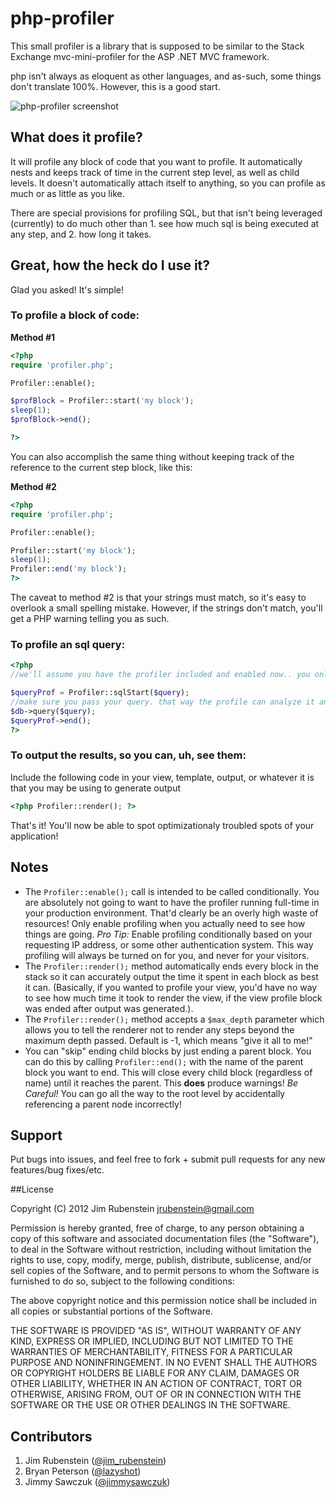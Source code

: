 # php-profiler

This small profiler is a library that is supposed to be similar to the Stack Exchange mvc-mini-profiler for the ASP .NET MVC framework.

php isn't always as eloquent as other languages, and as-such, some things don't translate 100%.  However, this is a good start.

![php-profiler screenshot](http://jimrubenstein.github.com/php-profiler/img/php-profiler-ss.png)

## What does it profile?

It will profile any block of code that you want to profile.  It automatically nests and keeps track of time in the current step level, as well as child levels.  It doesn't automatically attach itself to anything, so you can profile as much or as little as you like.

There are special provisions for profiling SQL, but that isn't being leveraged (currently) to do much other than 1. see how much sql is being executed at any step, and 2. how long it takes.

## Great, how the heck do I use it?

Glad you asked! It's simple!

### To profile a block of code:

**Method #1**

```php
<?php
require 'profiler.php';

Profiler::enable();

$profBlock = Profiler::start('my block');
sleep(1);
$profBlock->end();

?>
```

You can also accomplish the same thing without keeping track of the reference to the current step block, like this:

**Method #2**

```php
<?php
require 'profiler.php';

Profiler::enable();

Profiler::start('my block');
sleep(1);
Profiler::end('my block');
?>
```

 The caveat to method #2 is that your strings must match, so it's easy to overlook a small spelling mistake.  However, if the strings don't match, you'll get a PHP warning telling you as such.

### To profile an sql query:

```php
<?php
//we'll assume you have the profiler included and enabled now.. you only need to require it one time for any project.

$queryProf = Profiler::sqlStart($query);
//make sure you pass your query. that way the profile can analyze it and let you know which queries are being slow
$db->query($query);
$queryProf->end();
?>
```
### To output the results, so you can, uh, see them:

Include the following code in your view, template, output, or whatever it is that you may be using to generate output

```php
<?php Profiler::render(); ?>
```

That's it!  You'll now be able to spot optimizationaly troubled spots of your application!

## Notes

- The `Profiler::enable();` call is intended to be called conditionally.  You are absolutely not going to want to have the profiler running full-time in your production environment.  That'd clearly be an overly high waste of resources!  Only enable profiling when you actually need to see how things are going.  *Pro Tip:* Enable profiling conditionally based on your requesting IP address, or some other authentication system.  This way profiling will always be turned on for you, and never for your visitors.
- The `Profiler::render();` method automatically ends every block in the stack so it can accurately output the time it spent in each block as best it can.  (Basically, if you wanted to profile your view, you'd have no way to see how much time it took to render the view, if the view profile block was ended after output was generated.).
- The `Profiler::render();` method accepts a `$max_depth` parameter which allows you to tell the renderer not to render any steps beyond the maximum depth passed.  Default is -1, which means "give it all to me!"
- You can "skip" ending child blocks by just ending a parent block.  You can do this by calling `Profiler::end();` with the name of the parent block you want to end.  This will close every child block (regardless of name) until it reaches the parent.  This **does** produce warnings!  *Be Careful!* You can go all the way to the root level by accidentally referencing a parent node incorrectly!

## Support

Put bugs into issues, and feel free to fork + submit pull requests for any new features/bug fixes/etc.

##License

Copyright (C) 2012 Jim Rubenstein <jrubenstein@gmail.com>

Permission is hereby granted, free of charge, to any person obtaining a copy of
this software and associated documentation files (the "Software"), to deal in
the Software without restriction, including without limitation the rights to
use, copy, modify, merge, publish, distribute, sublicense, and/or sell copies
of the Software, and to permit persons to whom the Software is furnished to do
so, subject to the following conditions:

The above copyright notice and this permission notice shall be included in all
copies or substantial portions of the Software.

THE SOFTWARE IS PROVIDED "AS IS", WITHOUT WARRANTY OF ANY KIND, EXPRESS OR
IMPLIED, INCLUDING BUT NOT LIMITED TO THE WARRANTIES OF MERCHANTABILITY,
FITNESS FOR A PARTICULAR PURPOSE AND NONINFRINGEMENT. IN NO EVENT SHALL THE
AUTHORS OR COPYRIGHT HOLDERS BE LIABLE FOR ANY CLAIM, DAMAGES OR OTHER
LIABILITY, WHETHER IN AN ACTION OF CONTRACT, TORT OR OTHERWISE, ARISING FROM,
OUT OF OR IN CONNECTION WITH THE SOFTWARE OR THE USE OR OTHER DEALINGS IN THE
SOFTWARE.

## Contributors

1. Jim Rubenstein ([@jim_rubenstein](http://twitter.com/jim_rubenstein))
2. Bryan Peterson ([@lazyshot](http://twitter.com/lazyshot))
3. Jimmy Sawczuk ([@jimmysawczuk](http://twitter.com/jimmysawczuk))